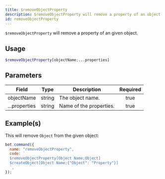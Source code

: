 ```yaml
---
title: $removeObjectProperty
description: $removeObjectProperty will remove a property of an object.
id: removeObjectProperty
---
```


`$removeObjectProperty` will remove a property of an given object.

## Usage

```php
$removeObjectProperty[objectName;...properties]
```

## Parameters

| Field         | Type   | Description             | Required |
| ------------- | ------ | ----------------------- | :------: |
| objectName    | string | The object name.        |   true   |
| ...properties | string | Name of the properties. |   true   |

## Example(s)

This will remove `Object` from the given object:

```javascript
bot.command({
  name: "removeObjectProperty",
  code: `
  $removeObjectProperty[Object Name;Object]
  $createObject[Object Name;{"Object": "Property"}]
  `,
});
```
